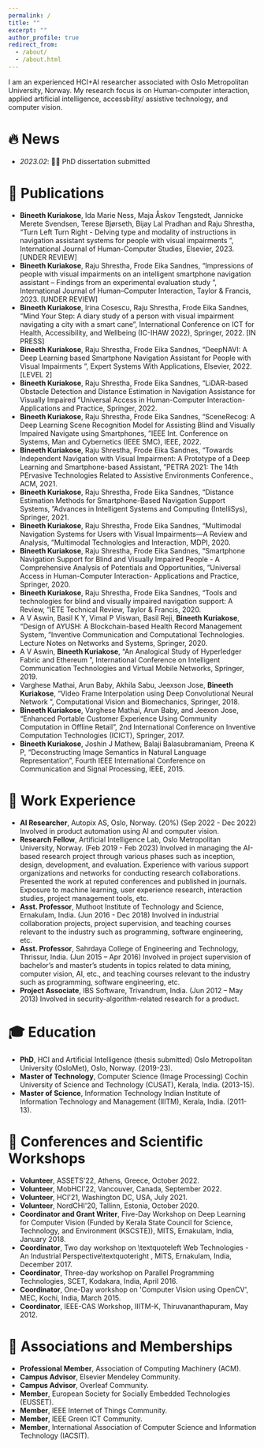 ```yaml
---
permalink: /
title: ""
excerpt: ""
author_profile: true
redirect_from: 
  - /about/
  - /about.html
---
```


<span class='anchor' id='about-me'></span>

I am an experienced HCI+AI researcher associated with Oslo Metropolitan University, Norway. My research focus is on Human-computer interaction, applied artificial intelligence, accessbility/ assistive technology, and computer vision.




# 🔥 News
- *2023.02*: 🎉🎉 PhD dissertation submitted

# 📝 Publications 

- **Bineeth Kuriakose**, Ida Marie Ness, Maja Åskov Tengstedt, Jannicke Merete Svendsen, Terese Bjørseth, Bijay Lal Pradhan and Raju Shrestha, “Turn Left Turn Right - Delving type and modality of instructions in navigation assistant systems for people with visual impairments ”, International Journal of Human-Computer Studies, Elsevier, 2023. [UNDER REVIEW]
- **Bineeth Kuriakose**, Raju Shrestha, Frode Eika Sandnes, “Impressions of people with visual impairments on an intelligent smartphone navigation assistant – Findings from an experimental evaluation study ”, International Journal of Human–Computer Interaction, Taylor & Francis, 2023. [UNDER REVIEW]
- **Bineeth Kuriakose**, Irina Cosescu, Raju Shrestha, Frode Eika Sandnes, “Mind Your Step: A diary study of a person with visual impairment navigating a city with a smart cane”, International Conference on ICT for Health, Accessibility, and Wellbeing (IC-IHAW 2022), Springer, 2022. [IN PRESS]
- **Bineeth Kuriakose**, Raju Shrestha, Frode Eika Sandnes, “DeepNAVI: A Deep Learning based Smartphone Navigation Assistant for People with Visual Impairments ”, Expert Systems With Applications, Elsevier, 2022. [LEVEL 2]
- **Bineeth Kuriakose**, Raju Shrestha, Frode Eika Sandnes, “LiDAR-based Obstacle Detection and Distance Estimation in Navigation Assistance for Visually Impaired ”Universal Access in Human-Computer Interaction- Applications and Practice, Springer, 2022.
- **Bineeth Kuriakose**, Raju Shrestha, Frode Eika Sandnes, “SceneRecog: A Deep Learning Scene Recognition Model for Assisting Blind and Visually Impaired Navigate using Smartphones, ”IEEE Int. Conference on Systems, Man and Cybernetics (IEEE SMC), IEEE, 2022.
- **Bineeth Kuriakose**, Raju Shrestha, Frode Eika Sandnes, “Towards Independent Navigation with Visual Impairment: A Prototype of a Deep Learning and Smartphone-based Assistant, ”PETRA 2021: The 14th PErvasive Technologies Related to Assistive Environments Conference., ACM, 2021.
- **Bineeth Kuriakose**, Raju Shrestha, Frode Eika Sandnes, “Distance Estimation Methods for Smartphone-Based Navigation Support Systems, ”Advances in Intelligent Systems and Computing (IntelliSys), Springer, 2021.
- **Bineeth Kuriakose**, Raju Shrestha, Frode Eika Sandnes, “Multimodal Navigation Systems for Users with Visual Impairments—A Review and Analysis, ”Multimodal Technologies and Interaction, MDPI, 2020.
- **Bineeth Kuriakose**, Raju Shrestha, Frode Eika Sandnes, “Smartphone Navigation Support for Blind and Visually Impaired People - A Comprehensive Analysis of Potentials and Opportunities, ”Universal Access in Human-Computer Interaction- Applications and Practice, Springer, 2020.
- **Bineeth Kuriakose**, Raju Shrestha, Frode Eika Sandnes, “Tools and technologies for blind and visually impaired navigation support: A Review, ”IETE Technical Review, Taylor & Francis, 2020.
- A V Aswin, Basil K Y, Vimal P Viswan, Basil Reji, **Bineeth Kuriakose**, “Design of AYUSH: A Blockchain-based Health Record Management System, ”Inventive Communication and Computational Technologies. Lecture Notes on Networks and Systems, Springer, 2020.
- A V Aswin, **Bineeth Kuriakose**, “An Analogical Study of Hyperledger Fabric and Ethereum ”, International Conference on Intelligent Communication Technologies and Virtual Mobile Networks, Springer, 2019.
- Varghese Mathai, Arun Baby, Akhila Sabu, Jeexson Jose, **Bineeth Kuriakose**, “Video Frame Interpolation using Deep Convolutional Neural Network ”, Computational Vision and Biomechanics, Springer, 2018.
- **Bineeth Kuriakose**, Varghese Mathai, Arun Baby, and Jeexon Jose, “Enhanced Portable Customer Experience Using Community Computation in Offline Retail”, 2nd International Conference on Inventive Computation Technologies (ICICT), Springer, 2017.
- **Bineeth Kuriakose**, Joshin J Mathew, Balaji Balasubramaniam, Preena K P, “Deconstructing Image Semantics in Natural Language Representation”, Fourth IEEE International Conference on Communication and Signal Processing, IEEE, 2015.

# 💼 Work Experience
- **AI Researcher**, Autopix AS, Oslo, Norway. (20%)	(Sep 2022 - Dec 2022)
Involved in product automation using AI and computer vision.
- **Research Fellow**, Artificial Intelligence Lab, Oslo Metropolitan University, Norway. (Feb 2019 - Feb 2023) Involved in managing the AI-based research project through various phases such as inception, design, development, and evaluation. Experience with various support organizations and networks for conducting research collaborations. Presented the work at reputed conferences and published in journals. Exposure to machine learning, user experience research, interaction studies, project management tools, etc.
- **Asst. Professor**, Muthoot Institute of Technology and Science, Ernakulam, India. (Jun 2016 - Dec 2018) Involved in industrial collaboration projects, project supervision, and teaching courses relevant to the industry such as programming, software engineering, etc.
- **Asst. Professor**, Sahrdaya College of Engineering and Technology, Thrissur, India. (Jun 2015 – Apr 2016) Involved in project supervision of bachelor’s and master’s students in topics related to data mining, computer vision, AI, etc., and teaching courses relevant to the industry such as programming, software engineering, etc.
- **Project Associate**, IBS Software, Trivandrum, India.	(Jun 2012 – May 2013)
Involved in security-algorithm-related research for a product.


# 🎓 Education
- **PhD**, HCI and Artificial Intelligence (thesis submitted) Oslo Metropolitan University (OsloMet), Oslo, Norway. (2019-23).
- **Master of Technology**, Computer Science (Image Processing)
Cochin University of Science and Technology (CUSAT), Kerala, India. (2013-15).
- **Master of Science**, Information Technology
Indian Institute of Information Technology and Management (IIITM), Kerala, India. (2011-13).
 

# 💬 Conferences and Scientific Workshops
- **Volunteer**, ASSETS'22, Athens, Greece, October 2022.
- **Volunteer**, MobHCI'22, Vancouver, Canada, September 2022.
- **Volunteer**, HCI'21, Washington DC, USA, July 2021.
- **Volunteer**, NordCHI'20, Tallinn, Estonia, October 2020.
- **Coordinator and Grant Writer**,  Five-Day Workshop on Deep Learning for Computer Vision (Funded by Kerala State Council for Science, Technology, and Environment (KSCSTE)), MITS, Ernakulam, India, January 2018.
- **Coordinator**, Two day workshop on \textquoteleft Web Technologies -  An Industrial Perspective\textquoteright , MITS, Ernakulam, India, December 2017.
- **Coordinator**, Three-day workshop on Parallel Programming Technologies, SCET, Kodakara, India, April 2016.
- **Coordinator**, One-Day workshop on 'Computer Vision using OpenCV', MEC, Kochi, India, March 2015.
- **Coordinator**, IEEE-CAS Workshop, IIITM-K, Thiruvananthapuram, May 2012.

# 🔰 Associations and Memberships
- **Professional Member**, Association of Computing Machinery (ACM).
- **Campus Advisor**, Elsevier Mendeley Community.
- **Campus Advisor**, Overleaf Community.
- **Member**, European Society for Socially Embedded Technologies (EUSSET).
- **Member**, IEEE Internet of Things Community.
- **Member**, IEEE Green ICT Community.
- **Member**, International Association of Computer Science and Information Technology (IACSIT).

